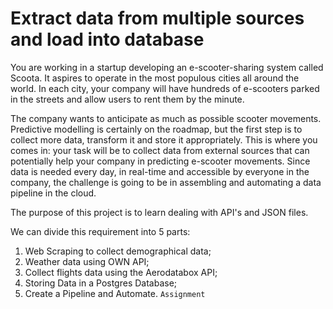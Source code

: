 # Extract data from multiple sources and load into database

You are working in a startup developing an e-scooter-sharing system called Scoota. It aspires to operate in the most populous cities all around the world. In each city, your company will have hundreds of e-scooters parked in the streets and allow users to rent them by the minute.

The company wants to anticipate as much as possible scooter movements. Predictive modelling is certainly on the roadmap, but the first step is to collect more data, transform it and store it appropriately. This is where you comes in: your task will be to collect data from external sources that can potentially help your company in predicting e-scooter movements. Since data is needed every day, in real-time and accessible by everyone in the company, the challenge is going to be in assembling and automating a data pipeline in the cloud.

The purpose of this project is to learn dealing with API's and JSON files.

We can divide this requirement into 5 parts:

1. Web Scraping to collect demographical data;
2. Weather data using OWN API;
3. Collect flights data using the Aerodatabox API;
4. Storing Data in a Postgres Database;
5. Create a Pipeline and Automate. `Assignment`